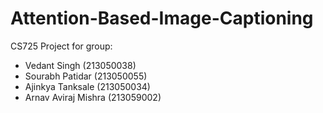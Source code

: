 # Attention-Based-Image-Captioning
CS725 Project for group:
<ul>
  <li>Vedant Singh (213050038) </li>
<li>Sourabh Patidar (213050055) </li>
<li>Ajinkya Tanksale (213050034) </li>
<li>Arnav Aviraj Mishra (213059002) </li>
</ul>
